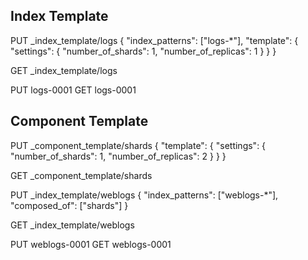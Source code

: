 ## Index Template

PUT _index_template/logs
{
  "index_patterns": ["logs-*"],
  "template": {
    "settings": {
      "number_of_shards": 1,
      "number_of_replicas": 1
    }
  }
}


GET _index_template/logs

PUT logs-0001
GET logs-0001


## Component Template
PUT _component_template/shards
{
  "template": {
    "settings": {
      "number_of_shards": 1,
      "number_of_replicas": 2
    }
  }
}

GET _component_template/shards

PUT _index_template/weblogs
{
  "index_patterns": ["weblogs-*"],
  "composed_of": ["shards"]
}

GET _index_template/weblogs

PUT weblogs-0001
GET weblogs-0001

